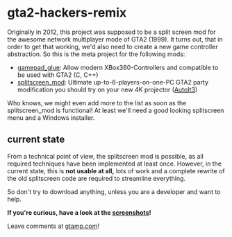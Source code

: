 # gta2-hackers-remix
Originally in 2012, this project was supposed to be a split screen mod for the awesome network multiplayer mode of GTA2 (1999). It turns out, that in order to get that working, we'd also need to create a new game controller abstraction. So this is the meta project for the following mods:
* [gamepad_glue](https://github.com/Bytewerk/gta2-hackers-remix/tree/master/gamepad_glue): Allow modern XBox360-Controllers and compatible to be used with GTA2 (C, C++)
* [splitscreen_mod](https://github.com/Bytewerk/gta2-hackers-remix/tree/master/splitscreen_mod): Ultimate up-to-6-players-on-one-PC GTA2 party modification you should try on your new 4K projector ([AutoIt3](https://www.autoitscript.com/site))

Who knows, we might even add more to the list as soon as the splitscreen_mod is functional! At least we'll need a good looking splitscreen menu and a Windows installer.

## current state
From a technical point of view, the splitscreen mod is possible, as all required techniques have been implemented at least once. However, in the current state, this is **not usable at all,** lots of work and a complete rewrite of the old splitscreen code are required to streamline everything.

So don't try to download anything, unless you are a developer and want to help.

**If you're curious, have a look at the [screenshots](https://github.com/Bytewerk/gta2-hackers-remix/issues/1)!**

Leave comments at [gtamp.com](http://gtamp.com/forum/viewtopic.php?f=4&t=776)!

